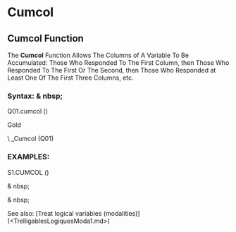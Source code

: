 # Cumcol

## Cumcol Function

The **Cumcol** Function Allows The Columns of A Variable To Be Accumulated: Those Who Responded To The First Column, then Those Who Responded To The First Or The Second, then Those Who Responded at Least One Of The First Three Columns, etc.

### Syntax: & nbsp;

Q01.cumcol ()

Gold

\ _Cumcol (Q01)

### EXAMPLES:

S1.CUMCOL ()

& nbsp;

& nbsp;

See also: [Treat logical variables (modalities)] (<TrelligablesLogiquesModa1.md>)